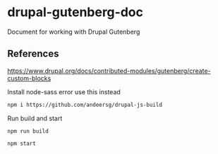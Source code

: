 # drupal-gutenberg-doc
Document for working with Drupal Gutenberg

## References

https://www.drupal.org/docs/contributed-modules/gutenberg/create-custom-blocks

Install node-sass error use this instead 

```bash
npm i https://github.com/andeersg/drupal-js-build
```

Run build and start

```
npm run build

npm start
```
